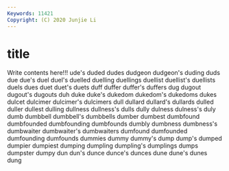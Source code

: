 ```yaml
---
Keywords: 11421
Copyright: (C) 2020 Junjie Li
---
```


# title

Write contents here!!!
ude's 
duded 
dudes
dudgeon 
dudgeon's 
duding 
duds 
due 
due's 
duel 
duel's 
duelled 
duelling
duellings 
duellist 
duellist's 
duellists 
duels 
dues 
duet 
duet's 
duets 
duff
duffer 
duffer's 
duffers 
dug 
dugout 
dugout's 
dugouts 
duh 
duke 
duke's
dukedom 
dukedom's 
dukedoms 
dukes 
dulcet 
dulcimer 
dulcimer's 
dulcimers 
dull 
dullard
dullard's 
dullards 
dulled 
duller 
dullest 
dulling 
dullness 
dullness's 
dulls 
dully
dulness 
dulness's 
duly 
dumb 
dumbbell 
dumbbell's 
dumbbells 
dumber 
dumbest 
dumbfound
dumbfounded 
dumbfounding 
dumbfounds 
dumbly 
dumbness 
dumbness's 
dumbwaiter 
dumbwaiter's 
dumbwaiters 
dumfound
dumfounded 
dumfounding 
dumfounds 
dummies 
dummy 
dummy's 
dump 
dump's 
dumped 
dumpier
dumpiest 
dumping 
dumpling 
dumpling's 
dumplings 
dumps 
dumpster 
dumpy 
dun 
dun's
dunce 
dunce's 
dunces 
dune 
dune's 
dunes 
dung 
